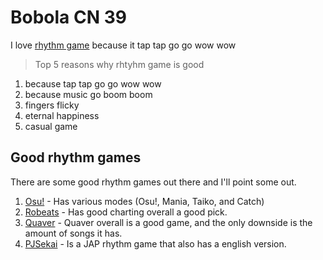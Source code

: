 # Bobola CN 39
I love [rhythm game](https://rhythm-plus.com/) because it tap tap go go wow wow
>Top 5 reasons why rhtyhm game is good
1. because tap tap go go wow wow
2. because music go boom boom
3. fingers flicky
4. eternal happiness
5. casual game
## Good rhythm games
There are some good rhythm games out there and I'll point some out.
1. [Osu!](https://osu.ppy.sh/) - Has various modes (Osu!, Mania, Taiko, and Catch)
2. [Robeats](https://www.roblox.com/games/698448212/RoBeats-Music-Rhythm-RPG) - Has good charting overall a good pick.
3. [Quaver](https://quavergame.com/) - Quaver overall is a good game, and the only downside is the amount of songs it has.
4. [PJSekai](https://colorfulstage.com/) - Is a JAP rhythm game that also has a english version. 
